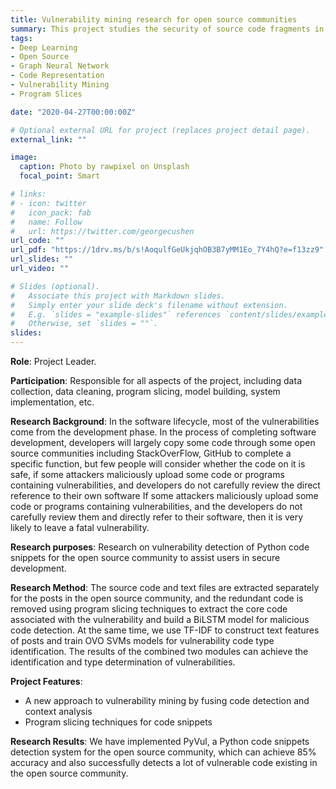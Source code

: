 ```yaml
---
title: Vulnerability mining research for open source communities
summary: This project studies the security of source code fragments in open source communities, extracts the core code associated with vulnerabilities through program slicing techniques, and constructs a BiLSTM model for malicious code detection. The text features of posts are also constructed using TF-IDF to train OVO SVMs models for vulnerability code type identification.
tags:
- Deep Learning
- Open Source
- Graph Neural Network
- Code Representation
- Vulnerability Mining
- Program Slices

date: "2020-04-27T00:00:00Z"

# Optional external URL for project (replaces project detail page).
external_link: ""

image:
  caption: Photo by rawpixel on Unsplash
  focal_point: Smart

# links:
# - icon: twitter
#   icon_pack: fab
#   name: Follow
#   url: https://twitter.com/georgecushen
url_code: ""
url_pdf: "https://1drv.ms/b/s!AoqulfGeUkjqhOB3B7yMM1Eo_7Y4hQ?e=f13zz9"
url_slides: ""
url_video: ""

# Slides (optional).
#   Associate this project with Markdown slides.
#   Simply enter your slide deck's filename without extension.
#   E.g. `slides = "example-slides"` references `content/slides/example-slides.md`.
#   Otherwise, set `slides = ""`.
slides: 
---
```


**Role**: Project Leader.

**Participation**: Responsible for all aspects of the project, including data collection, data cleaning, program slicing, model building, system implementation, etc.

**Research Background**: In the software lifecycle, most of the vulnerabilities come from the development phase. In the process of completing software development, developers will largely copy some code through some open source communities including StackOverFlow, GitHub to complete a specific function, but few people will consider whether the code on it is safe, if some attackers maliciously upload some code or programs containing vulnerabilities, and developers do not carefully review the direct reference to their own software If some attackers maliciously upload some code or programs containing vulnerabilities, and the developers do not carefully review them and directly refer to their software, then it is very likely to leave a fatal vulnerability.

**Research purposes**: Research on vulnerability detection of Python code snippets for the open source community to assist users in secure development.


**Research Method**: The source code and text files are extracted separately for the posts in the open source community, and the redundant code is removed using program slicing techniques to extract the core code associated with the vulnerability and build a BiLSTM model for malicious code detection. At the same time, we use TF-IDF to construct text features of posts and train OVO SVMs models for vulnerability code type identification. The results of the combined two modules can achieve the identification and type determination of vulnerabilities.


**Project Features**: 
- A new approach to vulnerability mining by fusing code detection and context analysis
- Program slicing techniques for code snippets

**Research Results**: We have implemented PyVul, a Python code snippets detection system for the open source community, which can achieve 85% accuracy and also successfully detects a lot of vulnerable code existing in the open source community.

